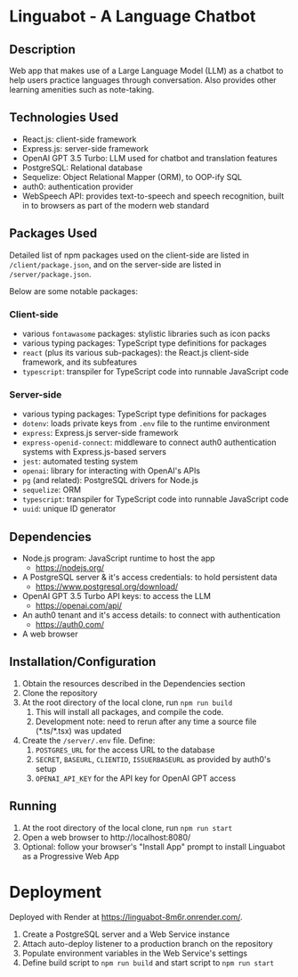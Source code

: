 # Linguabot - A Language Chatbot

## Description
Web app that makes use of a Large Language Model (LLM) as a chatbot to help users practice languages through conversation. Also provides other learning amenities such as note-taking.

## Technologies Used
- React.js: client-side framework
- Express.js: server-side framework
- OpenAI GPT 3.5 Turbo: LLM used for chatbot and translation features
- PostgreSQL: Relational database
- Sequelize: Object Relational Mapper (ORM), to OOP-ify SQL
- auth0: authentication provider
- WebSpeech API: provides text-to-speech and speech recognition, built in to browsers as part of the modern web standard

## Packages Used
Detailed list of npm packages used on the client-side are listed in `/client/package.json`, and on the server-side are listed in `/server/package.json`.

Below are some notable packages:

### Client-side
- various `fontawasome` packages: stylistic libraries such as icon packs
- various typing packages: TypeScript type definitions for packages
- `react` (plus its various sub-packages): the React.js client-side framework, and its subfeatures
- `typescript`: transpiler for TypeScript code into runnable JavaScript code

### Server-side
- various typing packages: TypeScript type definitions for packages
- `dotenv`: loads private keys from `.env` file to the runtime environment
- `express`: Express.js server-side framework
- `express-openid-connect`: middleware to connect auth0 authentication systems with Express.js-based servers
- `jest`: automated testing system
- `openai`: library for interacting with OpenAI's APIs
- `pg` (and related): PostgreSQL drivers for Node.js
- `sequelize`: ORM
- `typescript`: transpiler for TypeScript code into runnable JavaScript code
- `uuid`: unique ID generator

## Dependencies
- Node.js program: JavaScript runtime to host the app
  - https://nodejs.org/
- A PostgreSQL server & it's access credentials: to hold persistent data
  - https://www.postgresql.org/download/
- OpenAI GPT 3.5 Turbo API keys: to access the LLM
  - https://openai.com/api/
- An auth0 tenant and it's access details: to connect with authentication
  - https://auth0.com/
- A web browser

## Installation/Configuration
1. Obtain the resources described in the Dependencies section
2. Clone the repository
3. At the root directory of the local clone, run `npm run build`
   1. This will install all packages, and compile the code.
   2. Development note: need to rerun after any time a source file (\*.ts/*.tsx) was updated 
4. Create the `/server/.env` file. Define:
   1. `POSTGRES_URL` for the access URL to the database
   2. `SECRET`, `BASEURL`, `CLIENTID`, `ISSUERBASEURL` as provided by auth0's setup
   3. `OPENAI_API_KEY` for the API key for OpenAI GPT access

## Running
1. At the root directory of the local clone, run `npm run start`
2. Open a web browser to http://localhost:8080/
3. Optional: follow your browser's "Install App" prompt to install Linguabot as a Progressive Web App

# Deployment
Deployed with Render at https://linguabot-8m6r.onrender.com/.
1. Create a PostgreSQL server and a Web Service instance
2. Attach auto-deploy listener to a production branch on the repository
3. Populate environment variables in the Web Service's settings
4. Define build script to `npm run build` and start script to `npm run start`

